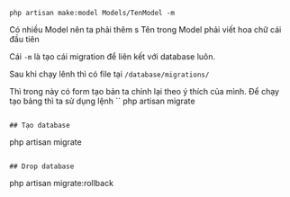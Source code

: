 ```
php artisan make:model Models/TenModel -m
```

Có nhiều Model nên ta phải thêm s
Tên trong Model phải viết hoa chữ cái đầu tiên

Cái `-m` là tạo cái migration để liên kết với database luôn.

Sau khi chạy lênh thì có file tại `/database/migrations/`

Thì trong này có form tạo bản ta chỉnh lại theo ý thích của mình. 
Để chạy tạo bảng thì ta sử dụng lệnh
``
php artisan migrate
```

## Tạo database
```
php artisan migrate
```

## Drop database
```
php artisan migrate:rollback
```